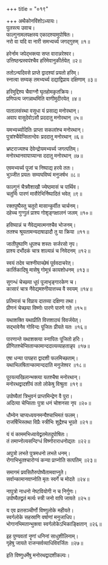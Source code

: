 +++
title = "०१९"

+++
अथैकोनविंशोऽध्यायः।  
पुलस्त्य उवाच।  
फाल्गुनामलपक्षस्य एकादश्यामुपोषितः।  
नरो वा यदि वा नारी समभ्यर्च्य जगद्गुरुम् ॥१॥

हरेर्नाम जपेद्भक्त्या सप्त वारान्नरेश्वर।  
उत्तिष्ठन्प्रस्वपंश्चैव हरिमेवानुकीर्तयेत् ॥२॥

ततोऽन्यदिवसे प्राप्ते द्वादश्यां प्रयतो हरिम्।  
स्नात्वा सम्यक् तमभ्यर्च्य दद्याद्विप्राय दक्षिणाम् ॥३॥

हरिमुद्दिश्य चैवाग्नौ घृतहोमकृतक्रियः।  
प्रणिपत्य जगन्नाथमिति वाणीमुदीरयेत् ॥४॥

पातालसंस्था वसुधा यं प्रसाद्य मनोरथान्।  
अवाप वासुदेवोऽसौ प्रददातु मनोरथान् ॥५॥

यमभ्यर्च्यादितिः प्राप्ता सकलांश्च मनोरथान्।  
पुत्रांश्चैवेप्सितान्देवः प्रददातु मनोरथान् ॥६॥

भ्रष्टराज्यश्च देवेन्द्रोयमभ्यर्च्य जगत्पतिम्।  
मनोरथानवापाग्र्यान्स ददातु मनोरथान् ॥७॥

एवमभ्यर्च्य पूजां च निष्पाद्य हरये ततः।  
भुञ्जीत प्रयतः सम्यघविष्यं मनुजर्षभ ॥८॥

फाल्गुनं चैत्रवैशाखौ ज्येष्ठमासं च पार्थिव।  
चतुर्भिः पारणं मासैरेभिर्निष्पादितं भवेत् ॥९॥

रक्तपुष्पैस्तु चतुरो मासान्कुर्वीत चार्चनम्।  
दहेच्च गुग्गुलं प्राश्य गोशृङ्गक्षालनं जलम् ॥१०॥

हविष्यान्नं च नैवेद्यमात्मनश्चैव भोजनम्।  
ततश्च श्रूयतामन्यदाषाढादौ तु या क्रिया ॥११॥

जातीपुष्पाणि धूपश्च शस्तः सर्जरसो नृप।  
प्राश्य दर्भोदकं चात्र शाल्यन्नं च निवेदनम् ॥१२॥

स्वयं तदेव चाश्नीयाच्छेषं पूर्ववदाचरेत्।  
कार्त्तिकादिषु मासेषु गोमूत्रं कायशोधनम् ॥१३॥

सुगन्धं चेच्छया धूपं पूजाभृङ्गारकेण च।  
कासारं चात्र नैवेद्यमश्नीयात्तच्च वै स्वयम् ॥१४॥

प्रतिमासं च विप्राय दातव्या दक्षिणा तथा।  
प्रीणनं चेच्छया विष्णोः पारणे पारणे गते ॥१५॥

यथाशक्ति यथाप्रीति वित्तशाठ्यं विवर्जयेत्।  
सद्भावेनैव गोविन्दः पूजितः प्रीयते यतः ॥१६॥

पारणान्ते यथाशक्त्या स्नापितः पूजितो हरिः।  
प्रीणितश्चेप्सितान्कामान्ददात्यव्याहतान्नृप ॥१७॥

एषा धन्या पापहरा द्वादशी फलमिच्छताम्।  
यथाभिलषितान्कामान्ददाति मनुजेश्वर ॥१८॥

पूरयत्यखिलान्भक्त्या यतश्चैषा मनोरथान्।  
मनोरथद्वादशीयं ततो लोकेषु विश्रुता ॥१९॥

उपोष्यैतां त्रिभुवनं प्राप्तमिन्द्रेण वै पुरा।  
अदित्या चेप्सिताः पुत्रा धनं चोशनसा नृप ॥२०॥

धौम्येन चाप्यध्ययनमन्यैश्चाभिमतं फलम्।  
राजर्षिभिस्तथा विप्रैः स्त्रीभिः शूद्रैश्च भूपते ॥२१॥

यं यं काममभिध्यायेद्व्रतमेतदुपोषितः।  
तं तमाप्नोत्यसन्दिग्धं विष्णोराराधनोद्यतः ॥२२॥

अपुत्रो लभते पुत्रमधनो लभते धनम्।  
रोगाभिभूतश्चारोग्यं कन्या प्राप्नोति सत्पतिम् ॥२३॥

समागमं प्रवसितैरुपोष्यैतामवाप्नुते।  
सर्वान्कामानवाप्नोति मृतः स्वर्गे च मोदते ॥२४॥

नापुत्रो नाधनो नेष्टवियोगी न च निर्गुणः।  
उपोष्यैतद्व्रतं मर्त्यः स्त्री जनो वापि जायते ॥२५॥

य एव व्रतसञ्चीर्णो विष्णुलोके महीयते।  
स्वर्गलोके सहस्राणि वर्षाणां मनुजाधिप।  
भोगानभिमतान्भुक्त्वा स्वर्गलोकेऽभिकाङ्क्षितान् ॥२६॥

इह पुण्यवतां नॄणां धनिनां साधुशीलिनाम्।  
गृहेषु जायते राजन्सर्वव्याधिविवर्जितः ॥२७॥

इति विष्णुधर्मेषु मनोरथद्वादशीकल्पः।  
